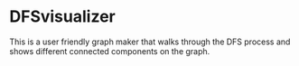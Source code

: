 # DFSvisualizer
This is a user friendly graph maker that walks through the DFS process and shows different connected components on the graph.
